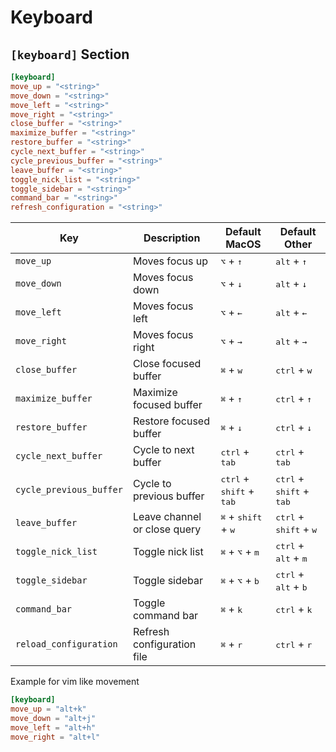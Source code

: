 # Keyboard

## `[keyboard]` Section

```toml
[keyboard]
move_up = "<string>"
move_down = "<string>"
move_left = "<string>"
move_right = "<string>"
close_buffer = "<string>"
maximize_buffer = "<string>"
restore_buffer = "<string>"
cycle_next_buffer = "<string>"
cycle_previous_buffer = "<string>"
leave_buffer = "<string>"
toggle_nick_list = "<string>"
toggle_sidebar = "<string>"
command_bar = "<string>"
refresh_configuration = "<string>"
```

| Key                     | Description                  | Default MacOS                                       | Default Other                                       |
| ----------------------- | ---------------------------- | --------------------------------------------------- | --------------------------------------------------- |
| `move_up`               | Moves focus up               | <kbd>⌥</kbd> + <kbd>↑</kbd>                         | <kbd>alt</kbd> + <kbd>↑</kbd>                       |
| `move_down`             | Moves focus down             | <kbd>⌥</kbd> + <kbd>↓</kbd>                         | <kbd>alt</kbd> + <kbd>↓</kbd>                       |
| `move_left`             | Moves focus left             | <kbd>⌥</kbd> + <kbd>←</kbd>                         | <kbd>alt</kbd> + <kbd>←</kbd>                       |
| `move_right`            | Moves focus right            | <kbd>⌥</kbd> + <kbd>→</kbd>                         | <kbd>alt</kbd> + <kbd>→</kbd>                       |
| `close_buffer`          | Close focused buffer         | <kbd>⌘</kbd> + <kbd>w</kbd>                         | <kbd>ctrl</kbd> + <kbd>w</kbd>                      |
| `maximize_buffer`       | Maximize focused buffer      | <kbd>⌘</kbd> + <kbd>↑</kbd>                         | <kbd>ctrl</kbd> + <kbd>↑</kbd>                      |
| `restore_buffer`        | Restore focused buffer       | <kbd>⌘</kbd> + <kbd>↓</kbd>                         | <kbd>ctrl</kbd> + <kbd>↓</kbd>                      |
| `cycle_next_buffer`     | Cycle to next buffer         | <kbd>ctrl</kbd> + <kbd>tab</kbd>                    | <kbd>ctrl</kbd> + <kbd>tab</kbd>                    |
| `cycle_previous_buffer` | Cycle to previous buffer     | <kbd>ctrl</kbd> + <kbd>shift</kbd> + <kbd>tab</kbd> | <kbd>ctrl</kbd> + <kbd>shift</kbd> + <kbd>tab</kbd> |
| `leave_buffer`          | Leave channel or close query | <kbd>⌘</kbd> + <kbd>shift</kbd> + <kbd>w</kbd>      | <kbd>ctrl</kbd> + <kbd>shift</kbd> + <kbd>w</kbd>   |
| `toggle_nick_list`      | Toggle nick list             | <kbd>⌘</kbd> + <kbd>⌥</kbd> + <kbd>m</kbd>          | <kbd>ctrl</kbd> + <kbd>alt</kbd> + <kbd>m</kbd>     |
| `toggle_sidebar`        | Toggle sidebar               | <kbd>⌘</kbd> + <kbd>⌥</kbd> + <kbd>b</kbd>          | <kbd>ctrl</kbd> + <kbd>alt</kbd> + <kbd>b</kbd>     |
| `command_bar`           | Toggle command bar           | <kbd>⌘</kbd> + <kbd>k</kbd>                         | <kbd>ctrl</kbd> + <kbd>k</kbd>                      |
| `reload_configuration`  | Refresh configuration file   | <kbd>⌘</kbd> + <kbd>r</kbd>                         | <kbd>ctrl</kbd> + <kbd>r</kbd>                      |

Example for vim like movement

```toml
[keyboard]
move_up = "alt+k"
move_down = "alt+j"
move_left = "alt+h"
move_right = "alt+l"
```
